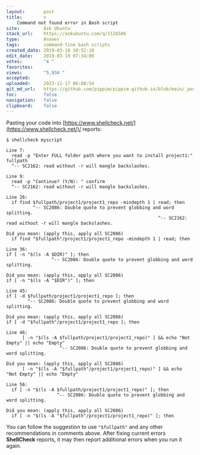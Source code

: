 ```yaml
---
layout:       post
title:        >
    Command not found error in Bash script
site:         Ask Ubuntu
stack_url:    https://askubuntu.com/q/1126586
type:         Answer
tags:         command-line bash scripts
created_date: 2019-03-18 10:52:18
edit_date:    2019-03-19 07:34:00
votes:        "4 "
favorites:    
views:        "5,934 "
accepted:     
uploaded:     2023-11-17 06:08:54
git_md_url:   https://github.com/pippim/pippim.github.io/blob/main/_posts/2019/2019-03-18-Command-not-found-error-in-Bash-script.md
toc:          false
navigation:   false
clipboard:    false
---
```


Pasting your code into [https://www.shellcheck.net/](https://www.shellcheck.net/)/ reports:

``` 
$ shellcheck myscript
 
Line 7:
  read -p "Enter FULL folder path where you want to install project1:" fullpath
  ^-- SC2162: read without -r will mangle backslashes.
 
Line 9:
  read -p "Continue? (Y/N): " confirm
  ^-- SC2162: read without -r will mangle backslashes.
 
Line 26:
  if find $fullpath/project1/project1_repo -mindepth 1 | read; then
          ^-- SC2086: Double quote to prevent globbing and word splitting.
                                                         ^-- SC2162: read without -r will mangle backslashes.

Did you mean: (apply this, apply all SC2086)
  if find "$fullpath"/project1/project1_repo -mindepth 1 | read; then
 
Line 36:
if [ -n "$(ls -A $DIR)" ]; then
                 ^-- SC2086: Double quote to prevent globbing and word splitting.

Did you mean: (apply this, apply all SC2086)
if [ -n "$(ls -A "$DIR")" ]; then
 
Line 45:
if [ -d $fullpath/project1/project1_repo ]; then
        ^-- SC2086: Double quote to prevent globbing and word splitting.

Did you mean: (apply this, apply all SC2086)
if [ -d "$fullpath"/project1/project1_repo ]; then
 
Line 46:
      [ -n "$(ls -A $fullpath/project1/project1_repo)" ] && echo "Not Empty" || echo "Empty"
                    ^-- SC2086: Double quote to prevent globbing and word splitting.

Did you mean: (apply this, apply all SC2086)
      [ -n "$(ls -A "$fullpath"/project1/project1_repo)" ] && echo "Not Empty" || echo "Empty"
 
Line 56:
  if [ -n "$(ls -A $fullpath/project1/project1_repo)" ]; then
                   ^-- SC2086: Double quote to prevent globbing and word splitting.

Did you mean: (apply this, apply all SC2086)
  if [ -n "$(ls -A "$fullpath"/project1/project1_repo)" ]; then
```

You can follow the suggestion to use `"$fullpath"` and any other recommendations in comments above. After fixing current errors  **ShellCheck** reports, it may then report additional errors when you run it again.
